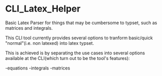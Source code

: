 # CLI_Latex_Helper
Basic Latex Parser for things that may be cumbersome to typset, such as matrices and integrals. 

This CLI tool currently provides several options to tranform basic/quick "normal"(i.e. non latexed) into latex typset. 

This is achieved is by separating the use cases into several options available at the CLI(which turn out to be the tool's features):

-equations
-integrals
-matrices
